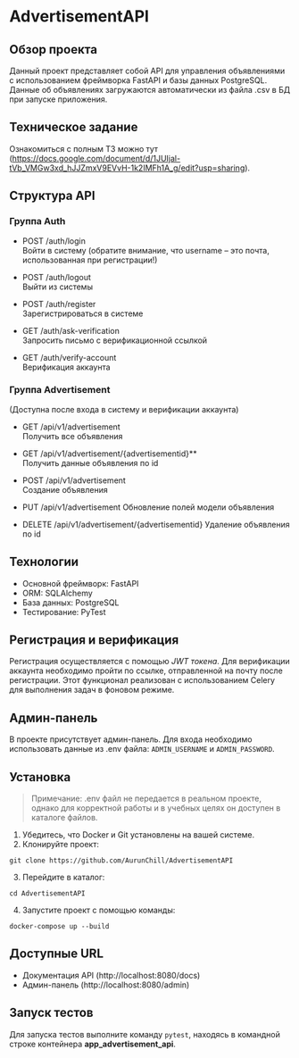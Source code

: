 # AdvertisementAPI

## Обзор проекта
Данный проект представляет собой API для управления объявлениями с использованием фреймворка FastAPI и базы данных PostgreSQL. Данные об объявлениях загружаются автоматически из файла .csv в БД при запуске приложения.

## Техническое задание
Ознакомиться с полным ТЗ можно тут (https://docs.google.com/document/d/1JUIjal-tVb_VMGw3xd_hJJZmxV9EVvH-1k2IMFh1A_g/edit?usp=sharing).

## Структура API

### Группа Auth
- POST /auth/login  
  Войти в систему (обратите внимание, что username – это почта, использованная при регистрации!)

- POST /auth/logout  
  Выйти из системы

- POST /auth/register  
  Зарегистрироваться в системе

- GET /auth/ask-verification  
  Запросить письмо с верификационной ссылкой

- GET /auth/verify-account  
  Верификация аккаунта

### Группа Advertisement
(Доступна после входа в систему и верификации аккаунта)
- GET /api/v1/advertisement  
  Получить все объявления

- GET /api/v1/advertisement/{advertisementid}**  
  Получить данные объявления по id

- POST /api/v1/advertisement  
  Создание объявления

- PUT /api/v1/advertisement
  Обновление полей модели объявления

- DELETE /api/v1/advertisement/{advertisementid}
  Удаление объявления по id

## Технологии
- Основной фреймворк: FastAPI
- ORM: SQLAlchemy
- База данных: PostgreSQL
- Тестирование: PyTest

## Регистрация и верификация
Регистрация осуществляется с помощью *JWT токена*. Для верификации аккаунта необходимо пройти по ссылке, отправленной на почту после регистрации. Этот функционал реализован с использованием Celery для выполнения задач в фоновом режиме.

## Админ-панель
В проекте присутствует админ-панель. Для входа необходимо использовать данные из .env файла: ```ADMIN_USERNAME``` и ```ADMIN_PASSWORD```.

## Установка
> Примечание: .env файл не передается в реальном проекте, однако для корректной работы и в учебных целях он доступен в каталоге файлов.
1. Убедитесь, что Docker и Git установлены на вашей системе.
2. Клонируйте проект:
   
```git clone https://github.com/AurunChill/AdvertisementAPI```

3. Перейдите в каталог:
   
```cd AdvertisementAPI```

4. Запустите проект с помощью команды:
   
```docker-compose up --build```
   

## Доступные URL
- Документация API (http://localhost:8080/docs)
- Админ-панель (http://localhost:8080/admin)

## Запуск тестов
Для запуска тестов выполните команду ```pytest```, находясь в командной строке контейнера **app_advertisement_api**.
